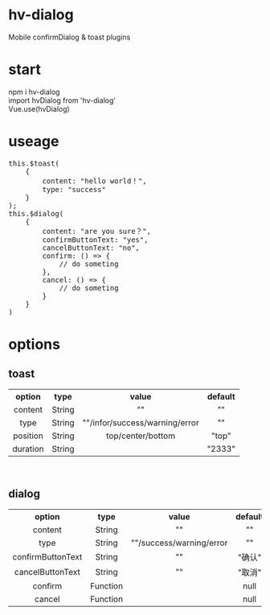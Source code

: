 # hv-dialog
Mobile confirmDialog &amp; toast plugins
# start
npm i hv-dialog
<br/>
import hvDialog from 'hv-dialog'
<br/>
Vue.use(hvDialog)
# useage
<pre>
this.$toast(
    {
        content: "hello world！",
        type: "success"
    }
);
this.$dialog(
    {
        content: "are you sure？",
        confirmButtonText: "yes",
        cancelButtonText: "no",
        confirm: () => {
            // do someting
        },
        cancel: () => {
            // do someting
        }
    }
)
</pre>
# options
<h2>toast</h2>
<table style="text-align:center">
    <tr>
        <th>option</th>
        <th>type</th>
        <th>value</th>
        <th>default</th>
    </tr>
    <tr>
        <td>content</td>
        <td>String </td>
        <td>""</td>
        <td>""</td>
    </tr>
    <tr>
        <td>type</td>
        <td>String </td>
        <td>""/infor/success/warning/error</td>
        <td>""</td>
    </tr>
    <tr>
        <td>position</td>
        <td>String </td>
        <td>top/center/bottom</td>
        <td>"top"</td>
    </tr>
    <tr>
        <td>duration</td>
        <td>String </td>
        <td></td>
        <td>"2333"</td>
    </tr>
</table>
<br/>
<h2>dialog</h2>
<table style="text-align:center">
    <tr>
        <th>option</th>
        <th>type</th>
        <th>value</th>
        <th>default</th>
    </tr>
    <tr>
        <td>content</td>
        <td>String </td>
        <td>""</td>
        <td>""</td>
    </tr>
    <tr>
        <td>type</td>
        <td>String </td>
        <td>""/success/warning/error</td>
        <td>""</td>
    </tr>
    <tr>
        <td>confirmButtonText</td>
        <td>String </td>
        <td>""</td>
        <td>"确认"</td>
    </tr>
    <tr>
        <td>cancelButtonText</td>
        <td>String </td>
        <td>""</td>
        <td>"取消"</td>
    </tr>
    <tr>
        <td>confirm</td>
        <td>Function</td>
        <td></td>
        <td>null</td>
    </tr>
    <tr>
        <td>cancel</td>
        <td>Function</td>
        <td></td>
        <td>null</td>
    </tr>
</table>
